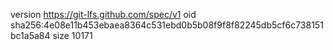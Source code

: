 version https://git-lfs.github.com/spec/v1
oid sha256:4e08e11b453ebaea8364c531ebd0b5b08f9f8f82245db5cf6c738151bc1a5a84
size 10171
